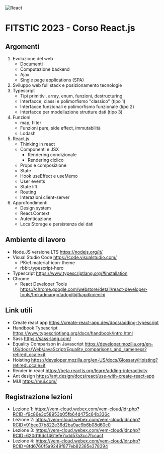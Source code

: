 ![React](https://blog.wildix.com/wp-content/uploads/2020/06/react-logo.jpg)
# FITSTIC 2023 - Corso React.js
## Argomenti
1. Evoluzione del web
   - Documenti
   - Computazione backend
   - Ajax
   - Single page applications (SPA)
1. Sviluppo web full stack e posizionamento tecnologie
1. Typescript
   - Tipi primitivi, array, enum, funzioni, destructuring
   - Interfacce, classi e polimorfismo "classico" (tipo 1)
   - Interfacce funzionali e polimorfismo funzionale (tipo 2)
   - Interfacce per modellazione strutture dati (tipo 3)
1. Funzioni
   - map, filter
   - Funzioni pure, side effect, immutabilità
   - Lodash
1. React.js
   - Thinking in react
   - Componenti e JSX
      - Rendering condizionale
      - Rendering ciclico
   - Props e composizione
   - State
   - Hook useEffect e useMemo
   - User events
   - State lift
   - Routing
   - Interazioni client-server
1. Approfondimenti
   - Design system
   - React.Context
   - Autenticazione
   - LocalStorage e persistenza dei dati


## Ambiente di lavoro
- Node.JS versione LTS https://nodejs.org/it/
- Visual Studio Code https://code.visualstudio.com/
   - PKief.material-icon-theme
   - rbbit.typescript-hero
- Typescript https://www.typescriptlang.org/#installation
- Chrome
   - React Developer Tools https://chrome.google.com/webstore/detail/react-developer-tools/fmkadmapgofadopljbjfkapdkoienihi


## Link utili
- Create react app https://create-react-app.dev/docs/adding-typescript
- Handbook Typescript https://www.typescriptlang.org/docs/handbook/intro.html
- Sass https://sass-lang.com/
- Equality Comparison in Javascript https://developer.mozilla.org/en-US/docs/Web/JavaScript/Equality_comparisons_and_sameness?retiredLocale=it
- Hoisting https://developer.mozilla.org/en-US/docs/Glossary/Hoisting?retiredLocale=it
- Render in react https://beta.reactjs.org/learn/adding-interactivity
- Ant design https://ant.design/docs/react/use-with-create-react-app
- MUI https://mui.com/


## Registrazione lezioni
- Lezione 1: https://vem-cloud.webex.com/vem-cloud/ldr.php?RCID=f9c86e3c58953b05fb64d475c64b336c
- Lezione 2: https://vem-cloud.webex.com/vem-cloud/ldr.php?RCID=91bee07b822e36d2ba9ac9b6b08d60c0
- Lezione 3: https://vem-cloud.webex.com/vem-cloud/ldr.php?RCID=620d16dc1461efe7cdd57a3cc7fccacf
- Lezione 4: https://vem-cloud.webex.com/vem-cloud/ldr.php?RCID=8fd6760f5a9249f877eb82385e378394
